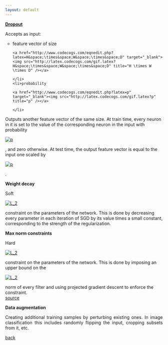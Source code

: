```yaml
---
layout: default
---
```


<strong><a href="http://www.jmlr.org/papers/volume15/srivastava14a/srivastava14a.pdf"> Dropout </a></strong>
<p align="justify">
Accepts as input:
<ul style="list-style-type:circle">
	<li>feature vector of size
	
	<a href="http://www.codecogs.com/eqnedit.php?latex=H&space;\times&space;W&space;\times&space;D" target="_blank"><img src="http://latex.codecogs.com/gif.latex?H&space;\times&space;W&space;\times&space;D" title="H \times W \times D" /></a>
	
	</li>
	<li>probability 
	
	<a href="http://www.codecogs.com/eqnedit.php?latex=p" target="_blank"><img src="http://latex.codecogs.com/gif.latex?p" title="p" /></a>
	
	</li>
</ul>  
Outputs another feature vector of the same size.
At train time, every neuron in it is set to the value of the corresponding neuron in the input with probability 

<a href="http://www.codecogs.com/eqnedit.php?latex=p" target="_blank"><img src="http://latex.codecogs.com/gif.latex?p" title="p" /></a>

, and zero otherwise.
At test time, the output feature vector is equal to the input one scaled by

<a href="http://www.codecogs.com/eqnedit.php?latex=p" target="_blank"><img src="http://latex.codecogs.com/gif.latex?p" title="p" /></a>

.
</p>

<strong>Weight decay</strong>
<p align="justify">
Soft

<a href="http://www.codecogs.com/eqnedit.php?latex=L_2" target="_blank"><img src="http://latex.codecogs.com/gif.latex?L_2" title="L_2" /></a>

constraint on the parameters of the network.
This is done by decreasing every parameter in each iteration of SGD by its value times a small constant, corresponding to the strength of the regularization.
</p>

<strong>Max norm constraints</strong>
<p align="justify">
Hard

<a href="http://www.codecogs.com/eqnedit.php?latex=L_2" target="_blank"><img src="http://latex.codecogs.com/gif.latex?L_2" title="L_2" /></a>

constraint on the parameters of the network.
This is done by imposing an upper bound on the

<a href="http://www.codecogs.com/eqnedit.php?latex=L_2" target="_blank"><img src="http://latex.codecogs.com/gif.latex?L_2" title="L_2" /></a>

norm of every filter and using projected gradient descent to enforce the constraint.<br />
<a href="http://cs231n.github.io/convolutional-networks/"> source </a>
</p>

<strong>Data augmentation</strong>
<p align="justify">
Creating additional training samples by perturbing existing ones.
In image classification this includes randomly flipping the input, cropping subsets from it, etc.
</p>

[back](cheat_sheet)
